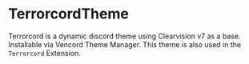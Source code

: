 # TerrorcordTheme
Terrorcord is a dynamic discord theme using Clearvision v7 as a base. 
Installable via Vencord Theme Manager.
This theme is also used in the `Terrorcord` Extension.
